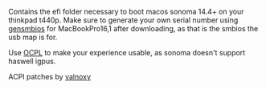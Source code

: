 Contains the efi folder necessary to boot macos sonoma 14.4+ on your thinkpad t440p. Make sure to generate your own serial number using [gensmbios](https://github.com/corpnewt/GenSMBIOS) for MacBookPro16,1 after downloading, as that is the smbios the usb map is for.

Use [OCPL](https://github.com/dortania/OpenCore-Legacy-Patcher) to make your experience usable, as sonoma doesn't support haswell igpus.

ACPI patches by [valnoxy](https://github.com/valnoxy)

